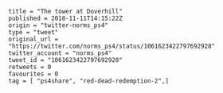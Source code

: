 ```
title = "The tower at Doverhill"
published = 2018-11-11T14:15:22Z
origin = "twitter-norms_ps4"
type = "tweet"
original_url = "https://twitter.com/norms_ps4/status/1061623422797692928"
twitter_account = "norms_ps4"
tweet_id = "1061623422797692928"
retweets = 0
favourites = 0
tag = [ "ps4share", "red-dead-redemption-2",]
```

<p class='image'><img src='https://mnf.m17s.net/2018/11/11/Druk38ZX4AE9ePv.jpg' alt=''></p>

